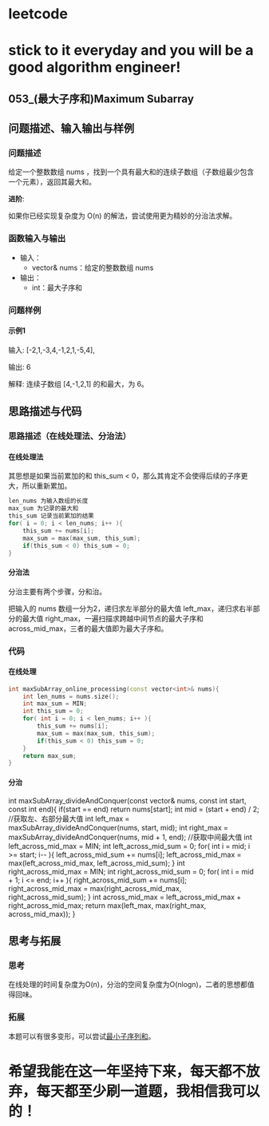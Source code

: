 # leetcode
# stick to it everyday and you will be a good algorithm engineer!
## 053_(最大子序和)Maximum Subarray
## 问题描述、输入输出与样例

### 问题描述

给定一个整数数组 nums ，找到一个具有最大和的连续子数组（子数组最少包含一个元素），返回其最大和。

__进阶__:

如果你已经实现复杂度为 O(n) 的解法，尝试使用更为精妙的分治法求解。

### 函数输入与输出

* 输入：
	* vector<int>& nums：给定的整数数组 nums
* 输出：
	* int：最大子序和
	
### 问题样例

#### 示例1

输入: [-2,1,-3,4,-1,2,1,-5,4],

输出: 6

解释: 连续子数组 [4,-1,2,1] 的和最大，为 6。
	
	
## 思路描述与代码	
### 思路描述（在线处理法、分治法）

#### 在线处理法
其思想是如果当前累加的和 this_sum < 0，那么其肯定不会使得后续的子序更大，所以重新累加。
```cpp
len_nums 为输入数组的长度
max_sum 为记录的最大和
this_sum 记录当前累加的结果
for( i = 0; i < len_nums; i++ ){
	this_sum += nums[i];
	max_sum = max(max_sum, this_sum);
	if(this_sum < 0) this_sum = 0;
}
```
#### 分治法
分治主要有两个步骤，分和治。

把输入的 nums 数组一分为2，递归求左半部分的最大值 left_max，递归求右半部分的最大值 right_max，一遍扫描求跨越中间节点的最大子序和 across_mid_max，三者的最大值即为最大子序和。

### 代码
#### 在线处理
```cpp
int maxSubArray_online_processing(const vector<int>& nums){
	int len_nums = nums.size();
	int max_sum = MIN;
	int this_sum = 0;
	for( int i = 0; i < len_nums; i++ ){
		this_sum += nums[i];
		max_sum = max(max_sum, this_sum);
		if(this_sum < 0) this_sum = 0;
	}
	return max_sum;
}
```
#### 分治
int maxSubArray_divideAndConquer(const vector<int>& nums, const int start, const int end){
	if(start == end) return nums[start];
	int mid = (start + end) / 2;
	//获取左、右部分最大值
	int left_max = maxSubArray_divideAndConquer(nums, start, mid);
	int right_max = maxSubArray_divideAndConquer(nums, mid + 1, end);
	//获取中间最大值
	int left_across_mid_max = MIN;
	int left_across_mid_sum = 0;
	for( int i = mid; i >= start; i-- ){
		left_across_mid_sum += nums[i];
		left_across_mid_max = max(left_across_mid_max, left_across_mid_sum);
	}
	int right_across_mid_max = MIN;
	int right_across_mid_sum = 0;
	for( int i = mid + 1; i <= end; i++ ){
		right_across_mid_sum += nums[i];
		right_across_mid_max = max(right_across_mid_max, right_across_mid_sum);
	}
	int across_mid_max = left_across_mid_max + right_across_mid_max;
	return max(left_max, max(right_max, across_mid_max));
}

## 思考与拓展
### 思考
在线处理的时间复杂度为O(n)，分治的空间复杂度为O(nlogn)，二者的思想都值得回味。 
### 拓展
本题可以有很多变形，可以尝试[最小子序列和](https://blog.csdn.net/u011493189/article/details/52409375)。


	  
# 希望我能在这一年坚持下来，每天都不放弃，每天都至少刷一道题，我相信我可以的！
